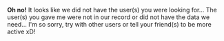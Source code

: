 **Oh no!**
It looks like we did not have the user(s) you were looking for...
The user(s) you gave me were not in our record or did not have the data we need...
I'm so sorry, try with other users or tell your friend(s) to be more active xD!